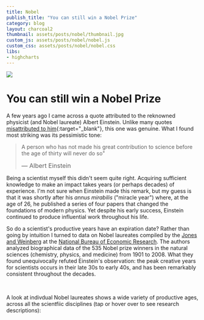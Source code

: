 ```yaml
---
title: Nobel
publish_title: "You can still win a Nobel Prize"
category: blog
layout: charcoal2
thumbnail: assets/posts/nobel/thumbnail.jpg
custom_js: assets/posts/nobel/nobel.js
custom_css: assets/posts/nobel/nobel.css
libs:
- highcharts
---
```


<img class="banner" src="{{site.baseurl}}/assets/posts/nobel/medal_banner.jpg">

You can still win a Nobel Prize
==

A few years ago I came across a quote attributed to the reknowned physicist (and Nobel laureate) Albert Einstein. Unlike many quotes [misattributed to him](https://en.wikiquote.org/wiki/Albert_Einstein#Misattributed){:target="_blank"}, this one was genuine. What I found most striking was its pessimistic tone: 

> A person who has not made his great contribution to science before the age of thirty will never do so" 
> 
> <span style="font-size: 1rem">&mdash; Albert Einstein</span>

Being a scientist myself this didn't seem quite right. Acquiring sufficient knowledge to make an impact takes years (or perhaps decades) of experience. I'm not sure when Einstein made this remark, but my guess is that it was shortly after his _annus mirabilis_ ("miracle year") where, at the age of 26, he published a series of four papers that changed the foundations of modern physics. Yet despite his early success, Einstein continued to produce influential work throughout his life.

So do a scientist's productive years have an expiration date? Rather than going by intuition I turned to data on Nobel laureates compiled by the [Jones and Weinberg](http://www.pnas.org/content/108/47/18910) at the [National Bureau of Economic Research](http://www.pnas.org/content/108/47/18910). The authors analyzed biographical data of the 535 Nobel prize winners in the natural sciences (chemistry, physics, and medicine) from 1901 to 2008. What they found unequivocally refuted Einstein's observation: the peak creative years for scientists occurs in their late 30s to early 40s, and has been remarkably consistent throughout the decades.

<div class="nobel-chart" id="avg-age-of-discovery"></div>
<br/>

A look at indivdual Nobel laureates shows a wide variety of productive ages, across all the scientfiic disciplines (tap or hover over to see research descriptions): 

<!--
<div class="nobel-chart" id="container1"></div>
Julis Axelrod
-->
<br/>
<div class="nobel-chart" id="individual-age-of-discovery"></div>
<!-- William Lawrence Bragg -->
<br/>
<div class="nobel-chart" id="avg-years-of-delay"></div>
<br/>
<div class="nobel-chart" id="individual-years-of-delay"></div>
<!-- Alex Muller -->
<br/>
<div class="nobel-chart" id="avg-num-winners"></div>